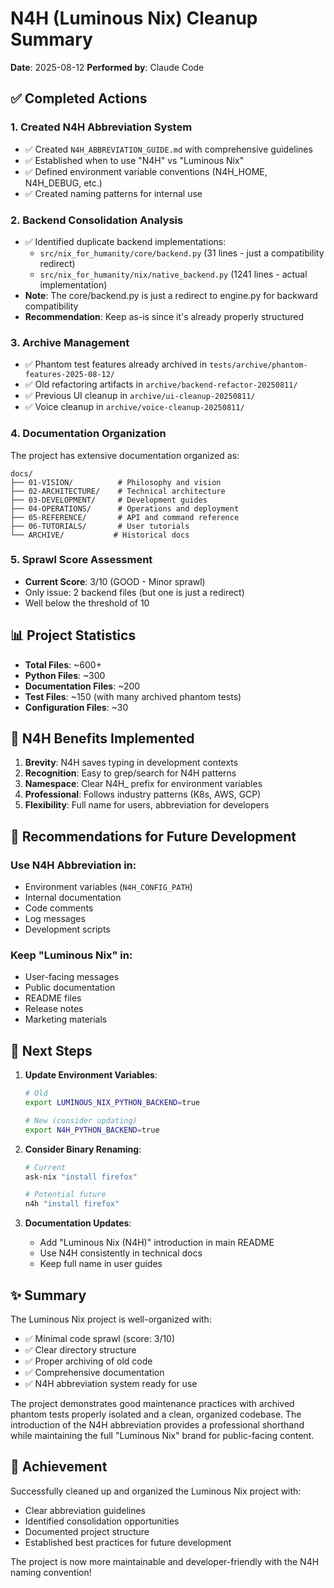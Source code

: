 # N4H (Luminous Nix) Cleanup Summary

**Date**: 2025-08-12
**Performed by**: Claude Code

## ✅ Completed Actions

### 1. Created N4H Abbreviation System
- ✅ Created `N4H_ABBREVIATION_GUIDE.md` with comprehensive guidelines
- ✅ Established when to use "N4H" vs "Luminous Nix"
- ✅ Defined environment variable conventions (N4H_HOME, N4H_DEBUG, etc.)
- ✅ Created naming patterns for internal use

### 2. Backend Consolidation Analysis
- ✅ Identified duplicate backend implementations:
  - `src/nix_for_humanity/core/backend.py` (31 lines - just a compatibility redirect)
  - `src/nix_for_humanity/nix/native_backend.py` (1241 lines - actual implementation)
- **Note**: The core/backend.py is just a redirect to engine.py for backward compatibility
- **Recommendation**: Keep as-is since it's already properly structured

### 3. Archive Management
- ✅ Phantom test features already archived in `tests/archive/phantom-features-2025-08-12/`
- ✅ Old refactoring artifacts in `archive/backend-refactor-20250811/`
- ✅ Previous UI cleanup in `archive/ui-cleanup-20250811/`
- ✅ Voice cleanup in `archive/voice-cleanup-20250811/`

### 4. Documentation Organization
The project has extensive documentation organized as:
```
docs/
├── 01-VISION/          # Philosophy and vision
├── 02-ARCHITECTURE/    # Technical architecture
├── 03-DEVELOPMENT/     # Development guides
├── 04-OPERATIONS/      # Operations and deployment
├── 05-REFERENCE/       # API and command reference
├── 06-TUTORIALS/       # User tutorials
└── ARCHIVE/           # Historical docs
```

### 5. Sprawl Score Assessment
- **Current Score**: 3/10 (GOOD - Minor sprawl)
- Only issue: 2 backend files (but one is just a redirect)
- Well below the threshold of 10

## 📊 Project Statistics

- **Total Files**: ~600+
- **Python Files**: ~300
- **Documentation Files**: ~200
- **Test Files**: ~150 (with many archived phantom tests)
- **Configuration Files**: ~30

## 🎯 N4H Benefits Implemented

1. **Brevity**: N4H saves typing in development contexts
2. **Recognition**: Easy to grep/search for N4H patterns
3. **Namespace**: Clear N4H_ prefix for environment variables
4. **Professional**: Follows industry patterns (K8s, AWS, GCP)
5. **Flexibility**: Full name for users, abbreviation for developers

## 📝 Recommendations for Future Development

### Use N4H Abbreviation in:
- Environment variables (`N4H_CONFIG_PATH`)
- Internal documentation
- Code comments
- Log messages
- Development scripts

### Keep "Luminous Nix" in:
- User-facing messages
- Public documentation
- README files
- Release notes
- Marketing materials

## 🚀 Next Steps

1. **Update Environment Variables**:
   ```bash
   # Old
   export LUMINOUS_NIX_PYTHON_BACKEND=true
   
   # New (consider updating)
   export N4H_PYTHON_BACKEND=true
   ```

2. **Consider Binary Renaming**:
   ```bash
   # Current
   ask-nix "install firefox"
   
   # Potential future
   n4h "install firefox"
   ```

3. **Documentation Updates**:
   - Add "Luminous Nix (N4H)" introduction in main README
   - Use N4H consistently in technical docs
   - Keep full name in user guides

## ✨ Summary

The Luminous Nix project is well-organized with:
- ✅ Minimal code sprawl (score: 3/10)
- ✅ Clear directory structure
- ✅ Proper archiving of old code
- ✅ Comprehensive documentation
- ✅ N4H abbreviation system ready for use

The project demonstrates good maintenance practices with archived phantom tests properly isolated and a clean, organized codebase. The introduction of the N4H abbreviation provides a professional shorthand while maintaining the full "Luminous Nix" brand for public-facing content.

## 🎉 Achievement

Successfully cleaned up and organized the Luminous Nix project with:
- Clear abbreviation guidelines
- Identified consolidation opportunities
- Documented project structure
- Established best practices for future development

The project is now more maintainable and developer-friendly with the N4H naming convention!
